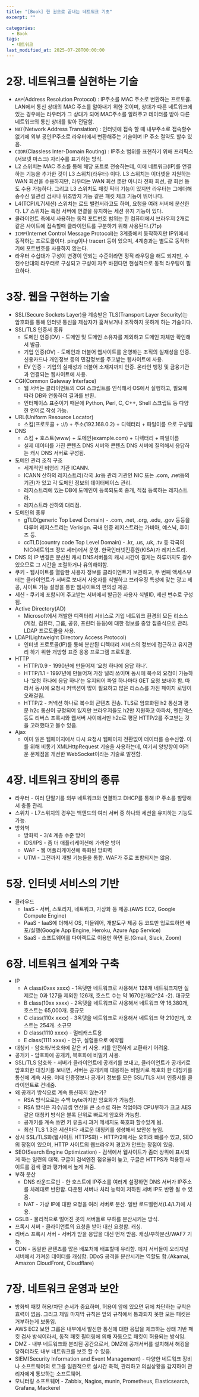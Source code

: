 ```yaml
---
title: "[Book] 한 권으로 끝내는 네트워크 기초"
excerpt: ""

categories:
  - Book
tags:
  - 네트워크
last_modified_at: 2025-07-28T00:00:00
---
```



# 2장. 네트워크를 실현하는 기술

- `ARP`(Address Resolution Protocol) : IP주소를 MAC 주소로 변환하는 프로토콜. LAN에서 통신 상대의 MAC 주소를 알아내기 위한 것이며, 상대가 다른 네트워크에 있는 경우에는 라우터가 그 상대가 되어 MAC주소를 알려주고 데이터를 받아 다른 네트워크의 통신 상대를 찾아 전달함.
- `NAT`(Network Address Translation) : 인터넷에 접속 할 때 내부주소로 접속할수 없기에 외부 공인IP주소로 라우터에서 변환해주는 기술이며 IP 주소 절약도 할수 있음.
- `CIDR`(Classless Inter-Domain Routing) : IP주소 범위를 표현하기 위해 프리픽스(서브넷 마스크) 자리수를 표기하는 방식.
- L2 스위치는 MAC 주소를 통해 해당 포트로 전송하는데, 이에 네트워크(IP)를 연결하는 기능을 추가한 것이 L3 스위치(라우터) 이다. L3 스위치는 이더넷을 지원하는 WAN 회선을 수용하지만, 라우터는 WAN 회선 뿐만 아니라 전화 회선, 광 회선 등도 수용 가능하다. 그리고 L3 스위치도 패킷 픽터 기능이 있지만 라우터는 그에더해 송수신 일관성 검사나 위조방지 가능 같은 패킷 체크 기능이 뛰어나다.
- L4(TCP)/L7(세션) 스위치는 로드 밸런서라고도 하며, 요청을 여러 서버에 분산한다. L7 스위치는 특정 서버에 연결을 유지하는 세션 유지 기능이 있다.
- 클라이언트 측에서 사용하는 동적 포트번호 범위는 한 컴퓨터에서 브라우저 2개로 같은 사이트에 접속할때 클라이언트를 구분하기 위해 사용된다.(71p)
- `ICMP`(Internet Control Message Protocol)는 3계층에서 동작하지만 IP위에서 동작하는 프로토콜이다. ping이나 tracert 등이 있으며, 4계층과는 별도로 동작하기에 포트번호를 사용하지 않는다.
- 라우터 수십대가 구성이 변경이 안되는 수준이라면 정적 라우팅을 해도 되지만, 수천수만대의 라우터로 구성되고 구성이 자주 바뀐다면 현실적으로 동적 라우팅이 필요하다.

# 3장. 웹을 구현하는 기술

- SSL(Secure Sockets Layer)을 계승받은 TLS(Transport Layer Security)는 암호화를 통해 인터넷 통신을 제삼자가 훔쳐보거나 조작하지 못하게 하는 기술이다.
- SSL/TLS 인증서 종류
    - 도메인 인증(DV) - 도메인 및 도메인 소유자를 제외하고 도메인 자체만 확인해서 발급.
    - 기업 인증(OV) - 도메인과 더불어 웹사이트를 운영하는 조직의 실재성을 인증. 신용카드나 개인정보 등의 민감정보를 주고받는 웹사이트에 사용.
    - EV 인증 - 기업의 실재성과 더불어 소재지까지 인증. 온라인 뱅킹 및 금융기관과 연결되는 웹사이트에 사용.
- CGI(Common Gateway Interface)
    - 웹 서버는 클라이언트의 CGI 스크립트를 인식해서 OS에서 실행하고, 필요에 따라 DB와 연동하여 결과를 반환.
    - 인터페이스 표준이기 때문에 Python, Perl, C, C++, Shell 스크립트 등 다양한 언어로 작성 가능.
- URL(Uniform Resource Locator)
    - 스킴(프로토콜 + ://) + 주소(192.168.0.2) + 디렉터리 + 파일이름 으로 구성됨
- DNS
    - 스킴 + 호스트(www) + 도메인(example.com) + 디렉터리 + 파일이름
    - 실제 데이터를 가진 콘텐츠 DNS 서버와 콘텐츠 DNS 서버에 질의해서 응답하는 캐시 DNS 서버로 구성됨.
- 도메인 관리 조직 구조
    - 세계적인 비영리 기관 ICANN.
    - ICANN 산하의 레지스트리(각국 .kr등 관리 기관인 NIC 또는 .com, .net등의 기관)가 있고 각 도메인 정보의 데이터베이스 관리.
    - 레지스트리에 있는 DB에 도메인이 등록되도록 중개, 직접 등록하는 레지스트라.
    - 레지스트라 산하의 대리점.
- 도메인의 종류
    - gTLD(generic Top Level Domain) - .com, .net, .org, .edu, .gov 등등을 다루며 레지스트리는 Verisign. 국내 인증 레지스트라는 가비아, 예스닉, 후이즈 등.
    - ccTLD(country code Top Level Domain) - .kr, .us, .uk, .tv 등 각국의 NIC(네트워크 정보 세터)에서 운영. 한국인터넷진흥원(KISA)가 레지스트리.
- DNS 의 IP 변경은 분산된 캐시 DNS서버들의 캐시 시간이 길게는 하루까지도 갈수 있으므로 그 시간을 조절하거나 유의해야함.
- 쿠키 - 웹사이트를 열람한 사용자 정보를 클라이언트가 보관하고, 두 번째 액세스부터는 클라이언트가 서버로 보내서 사용자를 식별하고 브라우징 특성에 맞는 광고 제공, 사이트 기능 설정을 통한 웹사이트의 편의성 제공.
- 세션 - 쿠키에 포함되어 주고받는 서버에서 발급한 사용자 식별ID, 세션 변수로 구성됨.
- Active Directory(AD)
    - Microsoft에서 개발한 디렉터리 서비스로 기업 네트워크 환경의 모든 리소스(계정, 컴퓨터, 그룹, 공유, 프린터 등등)에 대한 정보를 중앙 집중식으로 관리. LDAP 프로토콜을 사용.
- LDAP(Lightweight Directory Access Protocol)
    - 인터넷 프로토콜(IP)를 통해 분산된 디렉터리 서비스의 정보에 접근하고 유지관리 하기 위한 개방형 표준 응용 프로그램 프로토콜.
- HTTP
    - HTTP/0.9 - 1990년에 만들어져 ‘요청 하나에 응답 하나’.
    - HTTP/1.1 - 1997년에 만들어져 가장 널리 쓰이며 동시에 복수의 요청이 가능하나 ‘요청 하나에 응답 하나’는 유지되어 파일 하나마다 GET 요청 보내야 함. 따라서 동시에 요청시 커넥션이 많이 필요하고 많은 리소스를 가진 페이지 로딩이 오래걸림.
    - HTTP/2 - 커넥션 하나로 복수의 콘텐츠 전송. TLS로 암호화된 h2 통신과 평문 h2c 통신이 규정되어 있지만 브라우저들도 h2만 지원하고 아파치, 엔진엑스 등도 리버스 프록시와 웹서버 사이에서만 h2c로 평문 HTTP/2를 주고받는 것을 고려했다고 볼수 있음.
- Ajax
    - 이미 읽은 웹페이지에서 다시 요청시 웹페이지 전환없이 데이터를 송수신함. 이를 위해 비동기  XMLHttpRequest 기술을 사용하는데, 여기서 양방향이 어려운 문제점을 개선한 WebSocket이라는 기술로 발전함.

# 4장. 네트워크 장비의 종류

- 라우터 - 여러 단말기를 외부 네트워크와 연결하고 DHCP를 통해 IP 주소를 할당해서 충돌 관리.
- 스위치 - L7스위치의 경우는 백엔드의 여러 서버 중 하나와 세션을 유지하는 기능도 가능.
- 방화벽
    - 방화벽 - 3/4 계층 수준 방어
    - IDS/IPS - 좀 더 애플리케이션에 가까운 방어
    - WAF - 웹 어플리케이션에 특화된 방화벽
    - UTM - 그전까지 개별 기능들을 통합. WAF가 주로 포함되지는 않음.

# 5장. 인터넷 서비스의 기반

- 클라우드
    - IaaS - 서버, 스토리지, 네트워크, 가상화 등 제공.(AWS EC2, Google Compute Engine)
    - PaaS - IaaS에 더해서 OS, 미들웨어, 개발도구 제공 등 코드만 업로드하면 배포/실행(Google App Engine, Heroku, Azure App Service)
    - SaaS - 소프트웨어를 다이렉트로 이용만 하면 됨.(Gmail, Slack, Zoom)

# 6장. 네트워크 설계와 구축

- IP
    - A class(0xxx xxxx) - 1옥텟만 네트워크로 사용해서 128개 네트워크지만 실제로는 0과 127을 제외한 126개, 호스트 수는 약 1670만개(2^24 -2). 대규모
    - B class(10xx xxxx) - 2옥텟을 네트워크로 사용해서 네트워크 약 16,380개, 호스트는 65,000개. 중규모
    - C class(110x xxxx) - 3옥텟을 네트워크로 사용해서 네트워크 약 210만개, 호스트는 254개. 소규모
    - D class(1110 xxxx) - 멀티캐스트용
    - E class(1111 xxxx) - 연구, 실험용으로 예약됨
- 대칭키 - 암호화/복호화에 같은 키 사용. 키를 안전하게 교환하기 어려움.
- 공개키 - 암호화에 공개키, 복호화에 비밀키 사용.
- SSL/TLS 암호화 - 서버가 클라이언트에 공개키를 보내고, 클라이언트가 공개키로 암호화한 대칭키를 보내면, 서버는 공개키에 대응하는 비밀키로 복호화 한 대칭키를 통신에 계속 사용. 이때 인증정보나 공개키 정보를 모은 SSL/TLS 서버 인증서를 클라이언트로 건네줌.
- 왜 공개키 방식으로 계속 통신하지 않는가?
    - RSA 방식으로는 수백 byte까지만 암호화가 가능함.
    - RSA 방식은 지수/곱셈 연산을 큰 소수로 하는 작업이라 CPU부하가 크고 AES 같은 대칭키 방식은 블록 단위로 빠르게 암호화 가능함.
    - 공개키를 계속 쓰면 키 유출시 과거 메세지도 복호화 할수있게 됨.
    - 최신 TLS 1.3은 세션마다 새로운 대칭키를 생성해서 보안성 높임.
- 상시 SSL/TLS화(웹사이트 HTTPS화) - HTTP/2에서는 오히려 빠를수 있고, SEO의 장점이 있으며, HTTP 사이트의 웹브라우저 경고가 안뜨는 장점이 있음.
- SEO(Search Engine Optimization) - 검색에서 웹사이트가 좀더 상위에 표시되게 하는 일련의 대책. 구글이 검색엔진 점유율이 높고, 구글은 HTTPS가 적용된 사이트를 검색 결과 평가에서 높게 쳐줌.
- 부하 분산
    - DNS 라운드로빈 - 한 호스트에 IP주소를 여러게 설정하면 DNS 서버가 IP주소를 차례대로 반환함. 다운된 서버나 처리 능력이 저하된 서버 IP도 반환 될 수 있음.
    - NAT - 가상 IP에 대한 요청을 여러 서버로 분산. 일반 로드밸런서(L4/L7)에 사용.
- GSLB - 물리적으로 떨어진 곳의 서버들로 부하를 분산시키는 방식.
- 프록시 서버 - 클라이언트의 요청을 받아 대신 요청함. 캐싱.
- 리버스 프록시 서버 - 서버가 받을 응답을 대신 먼저 받음. 캐싱/부하분산/WAF7 기능.
- CDN - 동일한 콘텐츠를 많은 배포처에 배포할때 유리함. 에지 서버들이 오리지널 서버에서 가져온 데이터를 캐싱함. DDoS 공격을 분산시키는 역할도 함.(Akamai, Amazon CloudFront, Cloudflare)

# 7장. 네트워크 운영과 보안

- 방화벽 패킷 허용/차단 순서가 중요하며, 허용이 앞에 있으면 뒤에 차단하는 규칙은 효력이 없음. 그리고 제일 마지막 규칙은 앞의 규칙에서 통과되지 못한 모든 패킷은 거부하는게 보통임.
- AWS EC2 보안 그룹은 내부에서 발신한 통신에 대한 응답을 체크하는 상태 기반 패킷 검사 방식이라서, 동적 패킷 필터링에 의해 자동으로 패킷이 허용되는 방식임.
- DMZ - 내부 네트워크와 분리된 공간으로서, DMZ에 공개서버를 설치해서 해킹을 당하더라도 내부 네트워크를 보호 할 수 있음.
- SIEM(Security Information and Event Management) - 다양한 네트워크 장비나 소프트웨어의 로그를 일원적으로 실시간 축적, 관리하고 의심상황을 감지하여 관리자에게 통보하는 소프트웨어.
- 모니터링 소프트웨어 - Zabbix, Nagios, munin, Prometheus, Elasticsearch, Grafana, Mackerel
